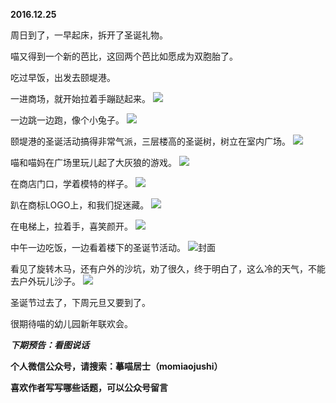 
**2016.12.25**

周日到了，一早起床，拆开了圣诞礼物。

喵又得到一个新的芭比，这回两个芭比如愿成为双胞胎了。

吃过早饭，出发去颐堤港。

一进商场，就开始拉着手蹦跶起来。
![](http://wx3.sinaimg.cn/large/627d9660ly1fb7h2gyzd4j20yg0mz78i0.jpg)


一边跳一边跑，像个小兔子。
![](http://wx3.sinaimg.cn/large/627d9660ly1fb7h2hohexj20yg0mzabu0.jpg)


颐堤港的圣诞活动搞得非常气派，三层楼高的圣诞树，树立在室内广场。
![](http://wx3.sinaimg.cn/large/627d9660ly1fb7h2gqkkej20yg0mzwlk0.jpg)


喵和喵妈在广场里玩儿起了大灰狼的游戏。
![](http://wx3.sinaimg.cn/large/627d9660ly1fb7h2i0akvj20yg0mzjv10.jpg)


在商店门口，学着模特的样子。
![](http://wx3.sinaimg.cn/large/627d9660ly1fb7h2ghpexj20yg0mzdj40.jpg)


趴在商标LOGO上，和我们捉迷藏。
![](http://wx3.sinaimg.cn/large/627d9660ly1fb7h2h5g7pj20yg0mzju70.jpg)


在电梯上，拉着手，喜笑颜开。
![](http://wx3.sinaimg.cn/large/627d9660ly1fb7h2g9uloj20yg0mzjwh0.jpg)


中午一边吃饭，一边看着楼下的圣诞节活动。
![](http://wx3.sinaimg.cn/large/627d9660ly1fb7h2hbl12j20yg0mzdnj0.jpg)封面


看见了旋转木马，还有户外的沙坑，劝了很久，终于明白了，这么冷的天气，不能去户外玩儿沙子。
![](http://wx3.sinaimg.cn/large/627d9660ly1fb7h2huynij20yg0mztcf0.jpg)


圣诞节过去了，下周元旦又要到了。

很期待喵的幼儿园新年联欢会。


***下期预告：看图说话***


**个人微信公众号，请搜索：摹喵居士（momiaojushi）**

**喜欢作者写写哪些话题，可以公众号留言**

